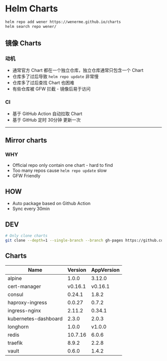 # Helm Charts

```bash
helm repo add wener https://wenerme.github.io/charts
helm search repo wener/
```

## 镜像 Charts
### 动机
* 通常官方 Chart 都在一个独立仓库，独立仓库通常只包含一个 Chart
* 仓库多了过后导致 `helm repo update` 非常慢
* 仓库多了过后查找 Chart 也困难
* 有些仓库被 GFW 拦截 - 镜像后易于访问

### CI
* 基于 GitHub Action 自动拉取 Chart
* 基于 GitHub 定时 30分钟 更新一次

---

## Mirror charts
### WHY
* Official repo only contain one chart - hard to find
* Too many repos cause `helm repo update` slow
* GFW Friendly

## HOW
* Auto package based on Github Action
* Sync every 30min

## DEV

```bash
# Only clone charts
git clone --depth=1 --single-branch --branch gh-pages https://github.com/wenerme/charts charts
```

## Charts
Name | Version | AppVersion
-----|---------|-----------
alpine | 1.0.0 | 3.12.0
cert-manager | v0.16.1 | v0.16.1
consul | 0.24.1 | 1.8.2
haproxy-ingress | 0.0.27 | 0.7.2
ingress-nginx | 2.11.2 | 0.34.1
kubernetes-dashboard | 2.3.0 | 2.0.3
longhorn | 1.0.0 | v1.0.0
redis | 10.7.16 | 6.0.6
traefik | 8.9.2 | 2.2.8
vault | 0.6.0 | 1.4.2
